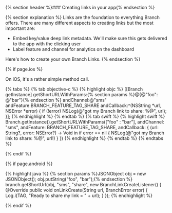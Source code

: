 {% section header %}### Creating links in your app{% endsection %}

{% section explanation %}
Links are the foundation to everything Branch offers. There are many different aspects to creating links but the most important are:

- Embed key/value deep link metadata. We'll make sure this gets delivered to the app with the clicking user
- Label feature and channel for analytics on the dashboard

Here's how to create your own Branch Links.
{% endsection %}

<!--- iOS -->
{% if page.ios %}

On iOS, it's a rather simple method call.

{% tabs %}
{% tab objective-c %}
{% highlight objc %}
[[Branch getInstance] getShortURLWithParams:{% section params %}@{@"foo": @"bar"}{% endsection %} andChannel:@"sms" andFeature:BRANCH_FEATURE_TAG_SHARE andCallback:^(NSString *url, NSError *error) {
    if (!error) NSLog(@"got my Branch link to share: %@", url);
}];
{% endhighlight %}
{% endtab %}
{% tab swift %}
{% highlight swift %}
Branch.getInstance().getShortURLWithParams(["foo" : "bar"], andChannel: "sms", andFeature: BRANCH_FEATURE_TAG_SHARE, andCallback: { (url: String?, error: NSError?) -> Void in
    if error == nil {
        NSLog(@"got my Branch link to share: %@", url!)
    }
})
{% endhighlight %}
{% endtab %}
{% endtabs %}

{% endif %}
<!--- /iOS -->


<!--- Android -->
{% if page.android %}

{% highlight java %}
{% section params %}JSONObject obj = new JSONObject(); obj.putString("foo", "bar");{% endsection %}
branch.getShortUrl(obj, "sms", "share", new BranchLinkCreateListener() {
	@Override
	public void onLinkCreate(String url, BranchError error) {
		Log.i(TAG, "Ready to share my link = " + url);
	}
});
{% endhighlight %}

{% endif %}
<!--- /Android -->
